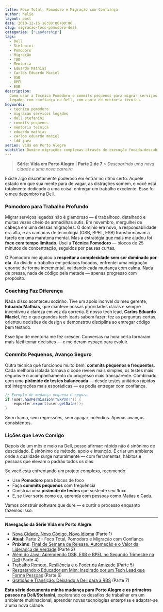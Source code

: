 ```yaml
---
title: Foco Total, Pomodoro e Migração com Confiança
author: helio
layout: post
date: 2010-12-16 18:00:00+00:00
slug: migracao-foco-pomodoro-dell
categories: ["Leadership"]
tags:
  - Dell
  - Stefanini
  - Pomodoro
  - Migração
  - TDD
  - Mentoria
  - Eduardo Mathias
  - Carlos Eduardo Maciel
  - OSB
  - BPEL
  - ESB
description:
  Como usar a Técnica Pomodoro e commits pequenos para migrar serviços
  legados com confiança na Dell, com apoio de mentoria técnica.
keywords:
  - tecnica pomodoro
  - migracao servicos legados
  - dell stefanini
  - commits pequenos
  - mentoria tecnica
  - eduardo mathias
  - carlos eduardo maciel
  - tdd java
series: Vida em Porto Alegre
subtitle: Domine migrações complexas através de execução focada—descubra como técnica Pomodoro, commits pequenos e ótima mentoria transformam trabalho legado avassalador em progresso incremental confiante
---
```


> **Série: Vida em Porto Alegre** | **Parte 2 de 7** > _Descobrindo uma nova cidade e uma nova carreira_

Existe algo discretamente poderoso em entrar no ritmo certo. Aquele estado em que sua mente para de vagar, as distrações somem, e você está totalmente dedicado a uma coisa: entregar um trabalho excelente. Esse foi o meu dezembro na Dell.

### Pomodoro para Trabalho Profundo

Migrar serviços legados não é glamoroso — é trabalhoso, detalhado e muitas vezes cheio de armadilhas sutis. Em novembro, mergulhei de cabeça em uma dessas migrações. O domínio era novo, a responsabilidade era alta, e as camadas de tecnologia (OSB, BPEL, ESB) transformavam a tarefa em uma maratona mental. Mas a estratégia que mais me ajudou foi **foco com tempo limitado**. Usei a **Técnica Pomodoro** — blocos de 25 minutos de concentração, seguidos por pausas curtas.

O Pomodoro me ajudou a **respeitar a complexidade sem ser dominado por ela**. Ao dividir o trabalho em pedaços focados, enfrentei uma migração enorme de forma incremental, validando cada mudança com calma. Nada de pressa, nada de código pela metade — apenas progresso com propósito.

### Coaching Faz Diferença

Nada disso aconteceu sozinho. Tive um apoio incrível do meu gerente, **Eduardo Mathias**, que manteve nossas prioridades claras e sempre incentivou a clareza em vez da correria. E nosso tech lead, **Carlos Eduardo Maciel**, fez o que grandes tech leads sabem fazer: fez as perguntas certas, orientou decisões de design e demonstrou disciplina ao entregar código bem testado.

Esse tipo de mentoria me fez crescer. Conversas na hora certa tornaram mais fácil tomar decisões — e me deram espaço para evoluir.

### Commits Pequenos, Avanço Seguro

Outra técnica que funcionou muito bem: **commits pequenos e frequentes**. Cada melhoria isolada tornava o code review mais simples, os testes mais seguros e o acompanhamento do progresso mais transparente. Combinado com uma **pirâmide de testes balanceada** — desde testes unitários rápidos até integrações mais esporádicas — eu podia entregar com confiança.

```java
// Exemplo de mudança pequena e segura
if (user.hasPermission("EXPORT")) {
    exporter.export(user.getData());
}
```

Sem drama, sem regressões, sem apagar incêndios. Apenas avanços consistentes.

### Lições que Levo Comigo

Depois de um mês e meio na Dell, posso afirmar: rápido não é sinônimo de descuidado. É sinônimo de método, apoio e intenção. É criar um ambiente onde a qualidade surge naturalmente — com ferramentas, hábitos e pessoas que elevam o padrão todos os dias.

Se você está enfrentando um projeto complexo, recomendo:

- Use **Pomodoro** para blocos de foco
- Faça **commits pequenos** com frequência
- Construa uma **pirâmide de testes** que sustente seu fluxo
- E, se tiver sorte como eu, aprenda com pessoas como Matias e Cadu.

Vamos construir software que dure — e curtir o processo enquanto fazemos isso.

---

**Navegação da Série Vida em Porto Alegre:**

- [Nova Cidade, Novo Código, Novo Idioma](../2010-11-15-primeira-semana-dell-porto-alegre/) (Parte 1)
- **Atual**: Parte 2 - Foco Total, Pomodoro e Migração com Confiança
- **Próximo**: [Final de Semana de Release, Automação e o Valor da Liderança de Verdade](../2011-01-30-final-de-semana-de-release-dell/) (Parte 3)
- [Além do Java: Aprendendo OSB, ESB e BPEL no Segundo Trimestre na Dell](../2011-04-25-aprendizado-osb-esb-bpel-dell/) (Parte 4)
- [Trabalho Remoto, Resiliência e o Poder da Amizade](../2011-10-15-trabalho-remoto-resiliencia-e-amizade/) (Parte 5)
- [Resgatando o Educador em Mim: Inspirado por um Tech Lead que Forma Pessoas](../2011-12-20-resgatando-o-educador-em-mim/) (Parte 6)
- [Gratidão e Transição: Deixando a Dell para a RBS](../2012-04-01-transicao-dell-para-rbs/) (Parte 7)

**Esta série documenta minha mudança para Porto Alegre e os primeiros passos na Dell/Stefanini**, explorando os desafios de trabalhar em um ambiente multinacional, aprender novas tecnologias enterprise e adaptar-se a uma nova cidade.
